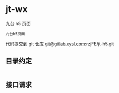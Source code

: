 # jt-wx

九台 h5 页面

```
九台h5页面
```

代码提交到 git 仓库
git@gitlab.xysl.com:rzjFE/jt-h5.git

## 目录约定

```

```

## 接口请求
